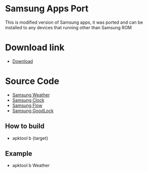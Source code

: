 # Samsung Apps Port
This is modified version of Samsung apps, it was ported and can be installed to any devices that running other than Samsung ROM

# Download link
- [Download](https://www.pling.com/p/1541574/)

# Source Code
- [Samsung Weather](https://github.com/AyraHikari/OneUIAppsPort)
- [Samsung Clock](https://github.com/AyraHikari/OneUIAppsPort)
- [Samsung Flow](https://github.com/AyraHikari/OneUIAppsPort)
- [Samsung GoodLock](https://github.com/AyraHikari/GoodLock)

## How to build
- apktool b {target}

## Example
- apktool b Weather